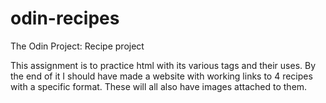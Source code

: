 # odin-recipes
The Odin Project: Recipe project
 
This assignment is to practice html with its various tags and their uses. 
By the end of it I should have made a website with working links to 4 recipes
with a specific format. These will all also have images attached to them.
